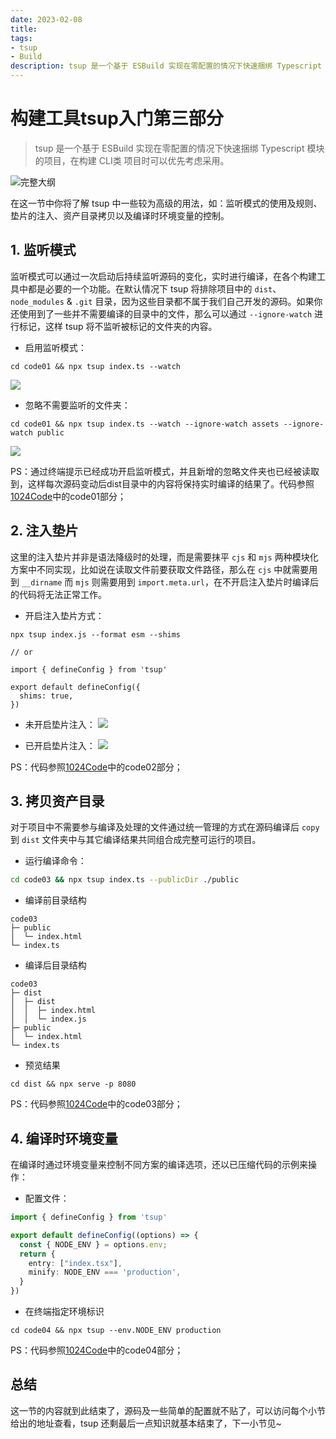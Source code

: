 ```yaml
---
date: 2023-02-08
title: 
tags:
- tsup
- Build
description: tsup 是一个基于 ESBuild 实现在零配置的情况下快速捆绑 Typescript 模块的项目，在构建 CLI类 项目时可以优先考虑采用。
---
```


# 构建工具tsup入门第三部分

> tsup 是一个基于 ESBuild 实现在零配置的情况下快速捆绑 Typescript 模块的项目，在构建 CLI类 项目时可以优先考虑采用。

![完整大纲](https://temp-files-20221205.oss-cn-hangzhou.aliyuncs.com/picgo/202301181619597.png)

在这一节中你将了解 tsup 中一些较为高级的用法，如：监听模式的使用及规则、垫片的注入、资产目录拷贝以及编译时环境变量的控制。

## 1. 监听模式

监听模式可以通过一次启动后持续监听源码的变化，实时进行编译，在各个构建工具中都是必要的一个功能。在默认情况下 tsup 将排除项目中的 `dist`、`node_modules` & `.git` 目录，因为这些目录都不属于我们自己开发的源码。如果你还使用到了一些并不需要编译的目录中的文件，那么可以通过 `--ignore-watch` 进行标记，这样 tsup 将不监听被标记的文件夹的内容。

- 启用监听模式：
```
cd code01 && npx tsup index.ts --watch
```
![](https://temp-files-20221205.oss-cn-hangzhou.aliyuncs.com/picgo/202301300925388.png)

- 忽略不需要监听的文件夹：
```
cd code01 && npx tsup index.ts --watch --ignore-watch assets --ignore-watch public
```
![](https://temp-files-20221205.oss-cn-hangzhou.aliyuncs.com/picgo/202301300926717.png)

PS：通过终端提示已经成功开启监听模式，并且新增的忽略文件夹也已经被读取到，这样每次源码变动后dist目录中的内容将保持实时编译的结果了。代码参照[1024Code](https://1024code.com/codecubes/5uvlqfb)中的code01部分；

## 2. 注入垫片

这里的注入垫片并非是语法降级时的处理，而是需要抹平 `cjs` 和 `mjs` 两种模块化方案中不同实现，比如说在读取文件前要获取文件路径，那么在 `cjs` 中就需要用到 `__dirname` 而 `mjs` 则需要用到 `import.meta.url`，在不开启注入垫片时编译后的代码将无法正常工作。

- 开启注入垫片方式：
```
npx tsup index.js --format esm --shims

// or

import { defineConfig } from 'tsup'

export default defineConfig({
  shims: true,
})
```
- 未开启垫片注入：
![](https://temp-files-20221205.oss-cn-hangzhou.aliyuncs.com/picgo/202301300949653.png)

- 已开启垫片注入：
![](https://temp-files-20221205.oss-cn-hangzhou.aliyuncs.com/picgo/202301300949098.png)

PS：代码参照[1024Code](https://1024code.com/codecubes/5uvlqfb)中的code02部分；

## 3. 拷贝资产目录

对于项目中不需要参与编译及处理的文件通过统一管理的方式在源码编译后 `copy` 到 `dist` 文件夹中与其它编译结果共同组合成完整可运行的项目。

- 运行编译命令：
```bash
cd code03 && npx tsup index.ts --publicDir ./public
```

- 编译前目录结构
```
code03
├─ public
│  └─ index.html
└─ index.ts
```

- 编译后目录结构
```
code03
├─ dist
│  ├─ dist
│  │  ├─ index.html
│  │  └─ index.js
├─ public
│  └─ index.html
└─ index.ts
```

- 预览结果
```
cd dist && npx serve -p 8080
```

PS：代码参照[1024Code](https://1024code.com/codecubes/5uvlqfb)中的code03部分；

## 4. 编译时环境变量

在编译时通过环境变量来控制不同方案的编译选项，还以已压缩代码的示例来操作：

- 配置文件：
```typescript
import { defineConfig } from 'tsup'

export default defineConfig((options) => {
  const { NODE_ENV } = options.env;
  return {
    entry: ["index.tsx"],
  	minify: NODE_ENV === 'production',
  }
})
```

- 在终端指定环境标识
```
cd code04 && npx tsup --env.NODE_ENV production
```

PS：代码参照[1024Code](https://1024code.com/codecubes/5uvlqfb)中的code04部分；

## 总结

这一节的内容就到此结束了，源码及一些简单的配置就不贴了，可以访问每个小节给出的地址查看，tsup 还剩最后一点知识就基本结束了，下一小节见~

<Comment />
